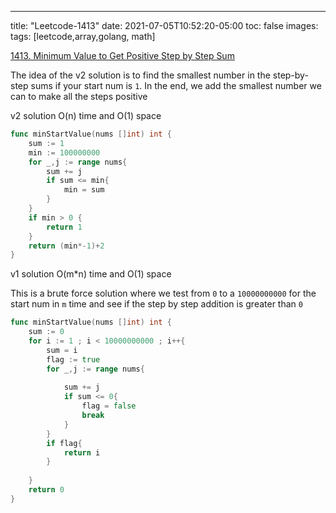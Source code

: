 ---
title: "Leetcode-1413"
date: 2021-07-05T10:52:20-05:00
toc: false
images:
tags: [leetcode,array,golang, math]

[1413. Minimum Value to Get Positive Step by Step Sum](https://leetcode.com/problems/minimum-value-to-get-positive-step-by-step-sum/)

The idea of the v2 solution is to find the smallest number in the step-by-step sums if your start num is ```1```. 
In the end, we add the smallest number we can to make all the steps positive

v2 solution O(n) time and O(1) space
```go 
func minStartValue(nums []int) int {
    sum := 1
    min := 100000000
    for _,j := range nums{
        sum += j
        if sum <= min{
            min = sum
        }
    }
    if min > 0 {
        return 1
    }
    return (min*-1)+2
}
```
v1 solution O(m*n) time and O(1) space

This is a brute force solution where we test from `0` to a `10000000000` for the start num in ```m``` time and 
see if the step by step addition is greater than `0`

```go
func minStartValue(nums []int) int {
    sum := 0
    for i := 1 ; i < 10000000000 ; i++{
        sum = i
        flag := true
        for _,j := range nums{
            
            sum += j
            if sum <= 0{
                flag = false
                break
            }
        }
        if flag{
            return i
        }
       
    }
    return 0
}
```
